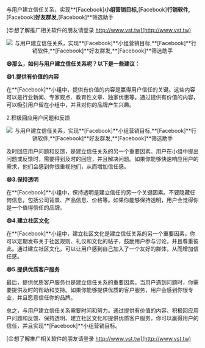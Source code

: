 与用户建立信任关系，实现**[Facebook]**小组营销目标,**[Facebook]**行销软件,**[Facebook]**好友群发,**[Facebook]**筛选助手

[😍想了解推广相关软件的朋友请登录 http://www.vst.tw](http://www.vst.tw)

 <center><img src="https://vst.tw/MP4/tuiguang/png/3.png" alt="与用户建立信任关系，实现**[Facebook]**小组营销目标,**[Facebook]**行销软件,**[Facebook]**好友群发,**[Facebook]**筛选助手"></center>

**😄那么，如何与用户建立信任关系呢？以下是一些建议：**

**😄1.提供有价值的内容**

在**[Facebook]**小组中，提供有价值的内容是赢得用户信任的关键。这些内容可以是行业新闻、专家观点、教育性文章、独家优惠等。通过提供有价值的内容，可以吸引用户留在小组中，并且对你的品牌产生兴趣。

2.积极回应用户问题和反馈

 <center><img src="https://vst.tw/MP4/tuiguang/png/7.png" alt="与用户建立信任关系，实现**[Facebook]**小组营销目标,**[Facebook]**行销软件,**[Facebook]**好友群发,**[Facebook]**筛选助手"></center>

及时回应用户问题和反馈，是建立信任关系的另一个重要因素。用户在小组中提出问题或反馈时，需要得到及时的回应，并且解决问题。如果你能够快速响应用户的需求，他们会感到你很重视他们，从而增加信任感。

**😄3.保持透明**

在**[Facebook]**小组中，保持透明是建立信任的另一个关键因素。不要隐藏任何信息，包括公司背景、产品信息、价格等。如果你能够保持透明，用户会觉得你是一个值得信任的品牌。

**😄4.建立社区文化**

在**[Facebook]**小组中，建立社区文化是建立信任关系的另一个重要因素。你可以定期发布关于社区规则、礼仪和文化的帖子，鼓励用户参与讨论，并且尊重彼此。通过建立社区文化，可以让用户感到自己加入了一个友好的群体，从而增加信任感。

**😄5.提供优质客户服务**

最后，提供优质客户服务也是建立信任关系的重要因素。当用户遇到问题时，你需要提供及时的帮助和支持。如果你能够提供优质的客户服务，用户会感到你很专业，并且愿意信任你的品牌。

总之，与用户建立信任关系需要时间和努力。通过提供有价值的内容、积极回应用户问题和反馈、保持透明、建立社区文化和提供优质客户服务，你可以赢得用户的信任，并且实现**[Facebook]**小组营销目标。

[😍想了解推广相关软件的朋友请登录 http://www.vst.tw](http://www.vst.tw)



